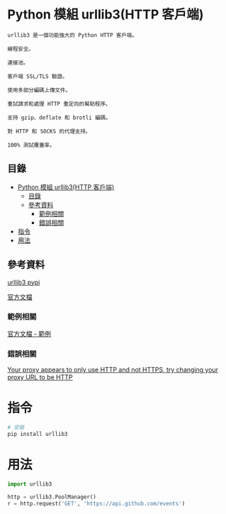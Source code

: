 # Python 模組 urllib3(HTTP 客戶端)

```
urllib3 是一個功能強大的 Python HTTP 客戶端。

線程安全。

連接池。

客戶端 SSL/TLS 驗證。

使用多部分編碼上傳文件。

重試請求和處理 HTTP 重定向的幫助程序。

支持 gzip、deflate 和 brotli 編碼。

對 HTTP 和 SOCKS 的代理支持。

100% 測試覆蓋率。
```

## 目錄

- [Python 模組 urllib3(HTTP 客戶端)](#python-模組-urllib3http-客戶端)
  - [目錄](#目錄)
  - [參考資料](#參考資料)
    - [範例相關](#範例相關)
    - [錯誤相關](#錯誤相關)
- [指令](#指令)
- [用法](#用法)

## 參考資料

[urllib3 pypi](https://pypi.org/project/urllib3/)

[官方文檔](https://urllib3.readthedocs.io/en/stable/)

### 範例相關

[官方文檔 - 範例](https://urllib3.readthedocs.io/en/stable/user-guide.html)

### 錯誤相關

[Your proxy appears to only use HTTP and not HTTPS, try changing your proxy URL to be HTTP](https://urllib3.readthedocs.io/en/1.26.x/advanced-usage.html#https-proxy-error-http-proxy)

# 指令

```bash
# 安裝
pip install urllib3
```

# 用法

```Python
import urllib3

http = urllib3.PoolManager()
r = http.request('GET', 'https://api.github.com/events')
```
